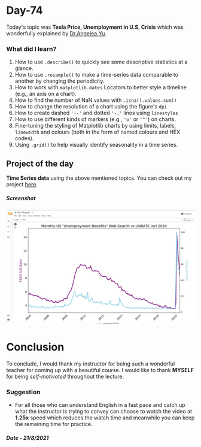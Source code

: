 # Day-74

 Today's topic was **Tesla Price, Unemployment in U.S, Crisis** which was wonderfully explained by  [Dr.Angelea Yu](https://www.udemy.com/user/4b4368a3-b5c8-4529-aa65-2056ec31f37e/). 

### What did I learn?

1. How to use `.describe()` to quickly see some descriptive statistics at a glance.
2. How to use `.resample()` to make a time-series data comparable to another by changing the periodicity.
3. How to work with `matplotlib.dates` Locators to better style a timeline (e.g., an axis on a chart).
4. How to find the number of NaN values with `.isna().values.sum()`
5. How to change the resolution of a chart using the figure's `dpi`
6. How to create dashed `'--'` and dotted `'-.'` lines using `linestyles`
7. How to use different kinds of markers (e.g., `'o'` or `'^'`) on charts.
8. Fine-tuning the styling of Matplotlib charts by using limits, labels, `linewidth` and colours (both in the form of named colours and HEX codes).
9. Using `.grid()` to help visually identify seasonality in a time series.

## Project of the day

**Time Series data** using the above mentioned topics. You can check out my project [here](https://drive.google.com/file/d/1kXgRU75ITqSuI4saLyPL_fSfINCqHGE4/view?usp=sharing).  

##### **Screenshot**

![Plots](images/d74.JPG)

# Conclusion

To conclude, I would thank my instructor for being such a wonderful teacher for coming up with a beautiful course. I would like to thank **MYSELF** for being _self-motivated_ throughout the lecture. 

### Suggestion

- For all those who can understand English in a fast pace and catch up what the instructor is trying to convey can choose to watch the video at **1.25x** speed which reduces the watch time and meanwhile you can keep the remaining time for practice.

##### Date - 21/8/2021